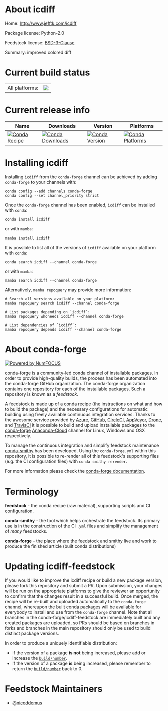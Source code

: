 About icdiff
============

Home: http://www.jefftk.com/icdiff

Package license: Python-2.0

Feedstock license: [BSD-3-Clause](https://github.com/conda-forge/icdiff-feedstock/blob/main/LICENSE.txt)

Summary: improved colored diff

Current build status
====================


<table><tr><td>All platforms:</td>
    <td>
      <a href="https://dev.azure.com/conda-forge/feedstock-builds/_build/latest?definitionId=4983&branchName=main">
        <img src="https://dev.azure.com/conda-forge/feedstock-builds/_apis/build/status/icdiff-feedstock?branchName=main">
      </a>
    </td>
  </tr>
</table>

Current release info
====================

| Name | Downloads | Version | Platforms |
| --- | --- | --- | --- |
| [![Conda Recipe](https://img.shields.io/badge/recipe-icdiff-green.svg)](https://anaconda.org/conda-forge/icdiff) | [![Conda Downloads](https://img.shields.io/conda/dn/conda-forge/icdiff.svg)](https://anaconda.org/conda-forge/icdiff) | [![Conda Version](https://img.shields.io/conda/vn/conda-forge/icdiff.svg)](https://anaconda.org/conda-forge/icdiff) | [![Conda Platforms](https://img.shields.io/conda/pn/conda-forge/icdiff.svg)](https://anaconda.org/conda-forge/icdiff) |

Installing icdiff
=================

Installing `icdiff` from the `conda-forge` channel can be achieved by adding `conda-forge` to your channels with:

```
conda config --add channels conda-forge
conda config --set channel_priority strict
```

Once the `conda-forge` channel has been enabled, `icdiff` can be installed with `conda`:

```
conda install icdiff
```

or with `mamba`:

```
mamba install icdiff
```

It is possible to list all of the versions of `icdiff` available on your platform with `conda`:

```
conda search icdiff --channel conda-forge
```

or with `mamba`:

```
mamba search icdiff --channel conda-forge
```

Alternatively, `mamba repoquery` may provide more information:

```
# Search all versions available on your platform:
mamba repoquery search icdiff --channel conda-forge

# List packages depending on `icdiff`:
mamba repoquery whoneeds icdiff --channel conda-forge

# List dependencies of `icdiff`:
mamba repoquery depends icdiff --channel conda-forge
```


About conda-forge
=================

[![Powered by
NumFOCUS](https://img.shields.io/badge/powered%20by-NumFOCUS-orange.svg?style=flat&colorA=E1523D&colorB=007D8A)](https://numfocus.org)

conda-forge is a community-led conda channel of installable packages.
In order to provide high-quality builds, the process has been automated into the
conda-forge GitHub organization. The conda-forge organization contains one repository
for each of the installable packages. Such a repository is known as a *feedstock*.

A feedstock is made up of a conda recipe (the instructions on what and how to build
the package) and the necessary configurations for automatic building using freely
available continuous integration services. Thanks to the awesome service provided by
[Azure](https://azure.microsoft.com/en-us/services/devops/), [GitHub](https://github.com/),
[CircleCI](https://circleci.com/), [AppVeyor](https://www.appveyor.com/),
[Drone](https://cloud.drone.io/welcome), and [TravisCI](https://travis-ci.com/)
it is possible to build and upload installable packages to the
[conda-forge](https://anaconda.org/conda-forge) [Anaconda-Cloud](https://anaconda.org/)
channel for Linux, Windows and OSX respectively.

To manage the continuous integration and simplify feedstock maintenance
[conda-smithy](https://github.com/conda-forge/conda-smithy) has been developed.
Using the ``conda-forge.yml`` within this repository, it is possible to re-render all of
this feedstock's supporting files (e.g. the CI configuration files) with ``conda smithy rerender``.

For more information please check the [conda-forge documentation](https://conda-forge.org/docs/).

Terminology
===========

**feedstock** - the conda recipe (raw material), supporting scripts and CI configuration.

**conda-smithy** - the tool which helps orchestrate the feedstock.
                   Its primary use is in the construction of the CI ``.yml`` files
                   and simplify the management of *many* feedstocks.

**conda-forge** - the place where the feedstock and smithy live and work to
                  produce the finished article (built conda distributions)


Updating icdiff-feedstock
=========================

If you would like to improve the icdiff recipe or build a new
package version, please fork this repository and submit a PR. Upon submission,
your changes will be run on the appropriate platforms to give the reviewer an
opportunity to confirm that the changes result in a successful build. Once
merged, the recipe will be re-built and uploaded automatically to the
`conda-forge` channel, whereupon the built conda packages will be available for
everybody to install and use from the `conda-forge` channel.
Note that all branches in the conda-forge/icdiff-feedstock are
immediately built and any created packages are uploaded, so PRs should be based
on branches in forks and branches in the main repository should only be used to
build distinct package versions.

In order to produce a uniquely identifiable distribution:
 * If the version of a package **is not** being increased, please add or increase
   the [``build/number``](https://docs.conda.io/projects/conda-build/en/latest/resources/define-metadata.html#build-number-and-string).
 * If the version of a package **is** being increased, please remember to return
   the [``build/number``](https://docs.conda.io/projects/conda-build/en/latest/resources/define-metadata.html#build-number-and-string)
   back to 0.

Feedstock Maintainers
=====================

* [@nicoddemus](https://github.com/nicoddemus/)

